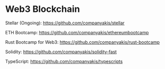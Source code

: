 # Web3 Blockchain

Stellar (Ongoing):
https://github.com/companyakis/stellar

ETH Bootcamp:
https://github.com/companyakis/ethereumbootcamp

Rust Bootcamp for Web3:
https://github.com/companyakis/rust-bootcamp

Solidity:
https://github.com/companyakis/solidity-fast

TypeScript:
https://github.com/companyakis/typescripts



